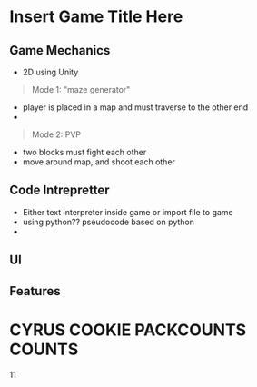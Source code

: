 # **Insert Game Title Here**

## Game Mechanics 
- 2D using Unity 
> Mode 1: "maze generator" 
- player is placed in a map and must traverse to the other end
- 

> Mode 2: PVP 
- two blocks must fight each other
- move around map, and shoot each other 



## Code Intrepretter
- Either text interpreter inside game or import file to game 
- using python?? pseudocode based on python 
- 
## UI 

## Features

# CYRUS COOKIE PACKCOUNTS COUNTS
11
